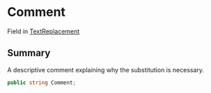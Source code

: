 # Comment

Field in [TextReplacement](/api/csharp/yarn.compiler.upgrader.textreplacement.md)

## Summary


A descriptive comment explaining why the substitution is
necessary.


```csharp
public string Comment;
```

